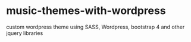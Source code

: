 # music-themes-with-wordpress
custom wordpress theme using SASS, Wordpress, bootstrap 4 and other jquery libraries
